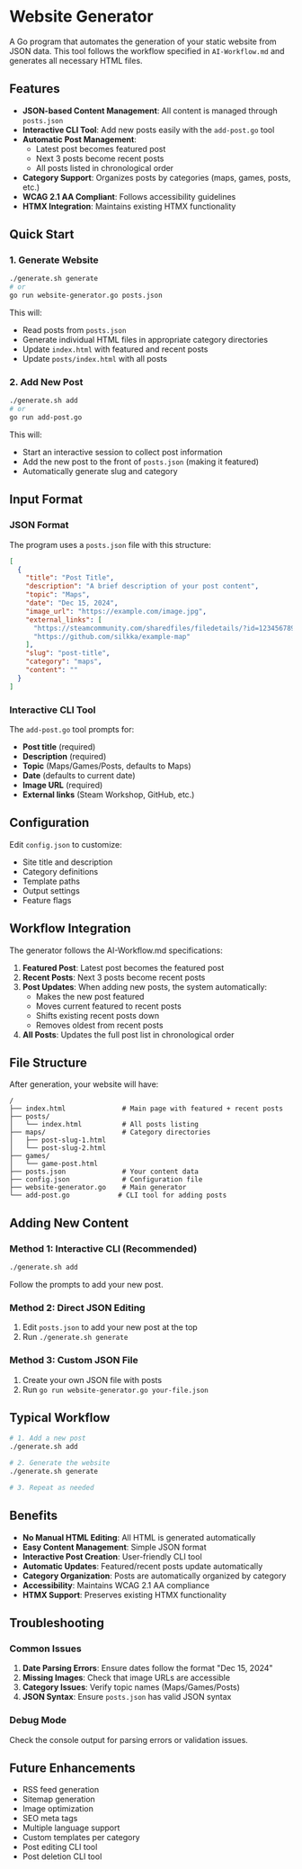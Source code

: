 # Website Generator

A Go program that automates the generation of your static website from JSON data. This tool follows the workflow specified in `AI-Workflow.md` and generates all necessary HTML files.

## Features

- **JSON-based Content Management**: All content is managed through `posts.json`
- **Interactive CLI Tool**: Add new posts easily with the `add-post.go` tool
- **Automatic Post Management**: 
  - Latest post becomes featured post
  - Next 3 posts become recent posts
  - All posts listed in chronological order
- **Category Support**: Organizes posts by categories (maps, games, posts, etc.)
- **WCAG 2.1 AA Compliant**: Follows accessibility guidelines
- **HTMX Integration**: Maintains existing HTMX functionality

## Quick Start

### 1. Generate Website

```bash
./generate.sh generate
# or
go run website-generator.go posts.json
```

This will:
- Read posts from `posts.json`
- Generate individual HTML files in appropriate category directories
- Update `index.html` with featured and recent posts
- Update `posts/index.html` with all posts

### 2. Add New Post

```bash
./generate.sh add
# or
go run add-post.go
```

This will:
- Start an interactive session to collect post information
- Add the new post to the front of `posts.json` (making it featured)
- Automatically generate slug and category

## Input Format

### JSON Format

The program uses a `posts.json` file with this structure:

```json
[
  {
    "title": "Post Title",
    "description": "A brief description of your post content",
    "topic": "Maps",
    "date": "Dec 15, 2024",
    "image_url": "https://example.com/image.jpg",
    "external_links": [
      "https://steamcommunity.com/sharedfiles/filedetails/?id=1234567890",
      "https://github.com/silkka/example-map"
    ],
    "slug": "post-title",
    "category": "maps",
    "content": ""
  }
]
```

### Interactive CLI Tool

The `add-post.go` tool prompts for:

- **Post title** (required)
- **Description** (required)
- **Topic** (Maps/Games/Posts, defaults to Maps)
- **Date** (defaults to current date)
- **Image URL** (required)
- **External links** (Steam Workshop, GitHub, etc.)

## Configuration

Edit `config.json` to customize:

- Site title and description
- Category definitions
- Template paths
- Output settings
- Feature flags

## Workflow Integration

The generator follows the AI-Workflow.md specifications:

1. **Featured Post**: Latest post becomes the featured post
2. **Recent Posts**: Next 3 posts become recent posts
3. **Post Updates**: When adding new posts, the system automatically:
   - Makes the new post featured
   - Moves current featured to recent posts
   - Shifts existing recent posts down
   - Removes oldest from recent posts
4. **All Posts**: Updates the full post list in chronological order

## File Structure

After generation, your website will have:

```
/
├── index.html              # Main page with featured + recent posts
├── posts/
│   └── index.html          # All posts listing
├── maps/                   # Category directories
│   ├── post-slug-1.html
│   └── post-slug-2.html
├── games/
│   └── game-post.html
├── posts.json              # Your content data
├── config.json             # Configuration file
├── website-generator.go    # Main generator
└── add-post.go            # CLI tool for adding posts
```

## Adding New Content

### Method 1: Interactive CLI (Recommended)
```bash
./generate.sh add
```
Follow the prompts to add your new post.

### Method 2: Direct JSON Editing
1. Edit `posts.json` to add your new post at the top
2. Run `./generate.sh generate`

### Method 3: Custom JSON File
1. Create your own JSON file with posts
2. Run `go run website-generator.go your-file.json`

## Typical Workflow

```bash
# 1. Add a new post
./generate.sh add

# 2. Generate the website
./generate.sh generate

# 3. Repeat as needed
```

## Benefits

- **No Manual HTML Editing**: All HTML is generated automatically
- **Easy Content Management**: Simple JSON format
- **Interactive Post Creation**: User-friendly CLI tool
- **Automatic Updates**: Featured/recent posts update automatically
- **Category Organization**: Posts are automatically organized by category
- **Accessibility**: Maintains WCAG 2.1 AA compliance
- **HTMX Support**: Preserves existing HTMX functionality

## Troubleshooting

### Common Issues

1. **Date Parsing Errors**: Ensure dates follow the format "Dec 15, 2024"
2. **Missing Images**: Check that image URLs are accessible
3. **Category Issues**: Verify topic names (Maps/Games/Posts)
4. **JSON Syntax**: Ensure `posts.json` has valid JSON syntax

### Debug Mode

Check the console output for parsing errors or validation issues.

## Future Enhancements

- RSS feed generation
- Sitemap generation
- Image optimization
- SEO meta tags
- Multiple language support
- Custom templates per category
- Post editing CLI tool
- Post deletion CLI tool 